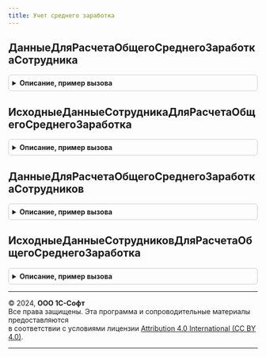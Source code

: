 ```yaml
---
title: Учет среднего заработка
---
```



## ДанныеДляРасчетаОбщегоСреднегоЗаработкаСотрудника
<details style="margin: 1em 0; padding: 0.5em; border: 1px solid #ccc; border-radius: 6px;">

<summary style="font-weight: bold; cursor: pointer;">Описание, пример вызова</summary>

```bsl

// Возвращает сведения о начислениях, отработанном времени и коэффициентах индексации
// для расчета среднего заработка.
//
// Параметры:
//  ДанныеСотрудника - Структура - см. функцию ИсходныеДанныеСотрудникаДляРасчетаОбщегоСреднегоЗаработка.
//	ОтборМесяцев - Массив - (необязательный) если определен, данные будут получены только за указанные месяцы.
//	ИсключаемыйРегистратор - (необязательный) документ, движения которого будут исключены из полученных данных.
//	УчитыватьКорректировки - Булево - учет ручных корректировок при получении данных для расчета среднего.
//
// Возвращаемое значение:
//  Структура - со свойствами:
//     * ДанныеОНачислениях - ТаблицаЗначений - содержит колонки:
//        ** Сотрудник - СправочникСсылка.Сотрудники
//        ** Период - Дата
//        ** ПорядокРасчета - ПеречислениеСсылка.ПорядокРасчетаСреднегоЗаработкаОбщий
//        ** СоставнаяЧасть - ПеречислениеСсылка.УчетНачисленийВСреднемЗаработкеОбщий
//        ** Индексируется - Булево
//        ** Сумма - Число
//        ** Год - Число
//        ** ДатаНачалаБазовогоПериода - Дата
//        ** КоличествоМесяцев - Число
//        ** СтатьяФинансирования - СправочникСсылка.СтатьиФинансированияЗарплата
//        ** СпособОтраженияЗарплатыВБухучете - СправочникСсылка.СпособыОтраженияЗарплатыВБухУчете
//        ** СтатьяРасходов - СправочникСсылка.СтатьиРасходовЗарплата
//        ** ОблагаетсяЕНВД - Булево
//        ** Источник - ПеречислениеСсылка.ИсточникиДанныхДляРасчетаСреднегоЗаработка
//     * ДанныеОВремени - ТаблицаЗначений - содержит колонки:
//        ** Сотрудник - СправочникСсылка.Сотрудники
//        ** Период - Дата
//        ** ПорядокРасчета - ПеречислениеСсылка.ПорядокРасчетаСреднегоЗаработкаОбщий
//        ** ОтработаноДней - Число
//        ** ОтработаноЧасов - Число
//        ** ОтработаноДнейПятидневка - Число
//        ** ОтработаноЧасовПятидневка - Число
//        ** ОтработаноДнейКалендарных - Число
//        ** ОтработаноДнейШестидневка - Число
//        ** НормаДнейПроизводственныйКалендарь - Число
//        ** НормаЧасовПроизводственныйКалендарь - Число
//        ** Источник - ПеречислениеСсылка.ИсточникиДанныхДляРасчетаСреднегоЗаработка
//     * ДанныеОбИндексации - ТаблицаЗначений - содержит колонки:
//        ** Сотрудник - СправочникСсылка.Сотрудники
//        ** Период - Дата
//        ** КоэффициентИндексации - Число
//
Функция ДанныеДляРасчетаОбщегоСреднегоЗаработкаСотрудника( Экспорт
```

Пример вызова
```bsl
Результат = УчетСреднегоЗаработка.ДанныеДляРасчетаОбщегоСреднегоЗаработкаСотрудника();
```
</details>

## ИсходныеДанныеСотрудникаДляРасчетаОбщегоСреднегоЗаработка
<details style="margin: 1em 0; padding: 0.5em; border: 1px solid #ccc; border-radius: 6px;">

<summary style="font-weight: bold; cursor: pointer;">Описание, пример вызова</summary>

```bsl

// Возвращает структуру параметров для ДанныеДляРасчетаОбщегоСреднегоЗаработкаСотрудника.
//
// Возвращаемое значение:
//  Структура - со свойствами:
//     * Сотрудник - СправочникСсылка.Сотрудники - сотрудник организации.
//     * ПорядокРасчета - ПеречислениеСсылка.ПорядокРасчетаСреднегоЗаработкаОбщий - правила расчета общего среднего заработка.
//     * ДатаНачалаСобытия - Дата - дата начала отпуска, командировки и т. д.
//     * НачалоПериодаРасчетаСреднего - Дата - начало периода расчета среднего заработка.
//     * ОкончаниеПериодаРасчетаСреднего - Дата - окончание периода расчета среднего заработка.
//
Функция ИсходныеДанныеСотрудникаДляРасчетаОбщегоСреднегоЗаработка() Экспорт
```

Пример вызова
```bsl
Результат = УчетСреднегоЗаработка.ИсходныеДанныеСотрудникаДляРасчетаОбщегоСреднегоЗаработка() 
```
</details>

## ДанныеДляРасчетаОбщегоСреднегоЗаработкаСотрудников
<details style="margin: 1em 0; padding: 0.5em; border: 1px solid #ccc; border-radius: 6px;">

<summary style="font-weight: bold; cursor: pointer;">Описание, пример вызова</summary>

```bsl

// Возвращает сведения о начислениях, отработанном времени и коэффициентах индексации
// для расчета среднего заработка.
//
// Параметры:
//  ДанныеСотрудников - ТаблицаЗначений - см. функцию ИсходныеДанныеСотрудниковДляРасчетаОбщегоСреднегоЗаработка.
//	ОтборМесяцев - Массив - (необязательный) если определен, данные будут получены только за указанные месяцы.
//	ИсключаемыйРегистратор - (необязательный) документ, движения которого будут исключены из полученных данных.
//	УчитыватьКорректировки - Булево - учет ручных корректировок при получении данных для расчета среднего.
//
// Возвращаемое значение:
//  Структура - со свойствами:
//     * ДанныеОНачислениях - ТаблицаЗначений - содержит колонки:
//        ** Сотрудник - СправочникСсылка.Сотрудники
//        ** Период - Дата
//        ** ПорядокРасчета - ПеречислениеСсылка.ПорядокРасчетаСреднегоЗаработкаОбщий
//        ** СоставнаяЧасть - ПеречислениеСсылка.УчетНачисленийВСреднемЗаработкеОбщий
//        ** Индексируется - Булево
//        ** Сумма - Число
//        ** Год - Число
//        ** ДатаНачалаБазовогоПериода - Дата
//        ** КоличествоМесяцев - Число
//        ** СтатьяФинансирования - СправочникСсылка.СтатьиФинансированияЗарплата
//        ** СпособОтраженияЗарплатыВБухучете - СправочникСсылка.СпособыОтраженияЗарплатыВБухУчете
//        ** СтатьяРасходов - СправочникСсылка.СтатьиРасходовЗарплата
//        ** ОблагаетсяЕНВД - Булево
//        ** Источник - ПеречислениеСсылка.ИсточникиДанныхДляРасчетаСреднегоЗаработка
//     * ДанныеОВремени - ТаблицаЗначений - содержит колонки:
//        ** Сотрудник - СправочникСсылка.Сотрудники
//        ** Период - Дата
//        ** ПорядокРасчета - ПеречислениеСсылка.ПорядокРасчетаСреднегоЗаработкаОбщий
//        ** ОтработаноДней - Число
//        ** ОтработаноЧасов - Число
//        ** ОтработаноДнейПятидневка - Число
//        ** ОтработаноЧасовПятидневка - Число
//        ** ОтработаноДнейКалендарных - Число
//        ** ОтработаноДнейШестидневка - Число
//        ** НормаДнейПроизводственныйКалендарь - Число
//        ** НормаЧасовПроизводственныйКалендарь - Число
//        ** Источник - ПеречислениеСсылка.ИсточникиДанныхДляРасчетаСреднегоЗаработка
//     * ДанныеОбИндексации - ТаблицаЗначений - содержит колонки:
//        ** Сотрудник - СправочникСсылка.Сотрудники
//        ** Период - Дата
//        ** КоэффициентИндексации - Число
//
Функция ДанныеДляРасчетаОбщегоСреднегоЗаработкаСотрудников( Экспорт
```

Пример вызова
```bsl
Результат = УчетСреднегоЗаработка.ДанныеДляРасчетаОбщегоСреднегоЗаработкаСотрудников();
```
</details>

## ИсходныеДанныеСотрудниковДляРасчетаОбщегоСреднегоЗаработка
<details style="margin: 1em 0; padding: 0.5em; border: 1px solid #ccc; border-radius: 6px;">

<summary style="font-weight: bold; cursor: pointer;">Описание, пример вызова</summary>

```bsl

// Возвращает пустую таблицу для ДанныеДляРасчетаОбщегоСреднегоЗаработкаСотрудников.
//
// Возвращаемое значение:
//  ТаблицаЗначений - пустая таблица с колонками:
//     * Сотрудник - СправочникСсылка.Сотрудники - сотрудник организации.
//     * ПорядокРасчета - ПеречислениеСсылка.ПорядокРасчетаСреднегоЗаработкаОбщий - правила расчета общего среднего заработка.
//     * ДатаНачалаСобытия - Дата - дата начала отпуска, командировки и т. д.
//     * НачалоПериодаРасчетаСреднего - Дата - начало периода расчета среднего заработка.
//     * ОкончаниеПериодаРасчетаСреднего - Дата - окончание периода расчета среднего заработка.
//
Функция ИсходныеДанныеСотрудниковДляРасчетаОбщегоСреднегоЗаработка() Экспорт
```

Пример вызова
```bsl
Результат = УчетСреднегоЗаработка.ИсходныеДанныеСотрудниковДляРасчетаОбщегоСреднегоЗаработка() 
```
</details>

---

© 2024, **ООО 1С-Софт**  
Все права защищены. Эта программа и сопроводительные материалы предоставляются  
в соответствии с условиями лицензии [Attribution 4.0 International (CC BY 4.0)](https://creativecommons.org/licenses/by/4.0/legalcode).

---
